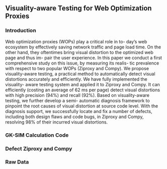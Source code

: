 ## Visuality-aware Testing for Web Optimization Proxies

### Introduction

Web optimization proxies (WOPs) play a critical role in to- day’s web ecosystem by effectively saving network traffic and page load time. On the other hand, they oftentimes bring visual distortion to the optimized web page and thus im- pair the user experience. In this paper we conduct a first comprehensive study on this issue, by measuring its realis- tic prevalence with respect to two popular WOPs (Ziproxy and Compy). We propose visuality-aware testing, a practical method to automatically detect visual distortions accurately and efficiently. We have fully implemented the visuality- aware testing system and applied it to Ziproxy and Compy. It can efficiently (costing an average of 62 ms per page) detect visual distortions with high precision (94%) and recall (92%). Based on visuality-aware testing, we further develop a semi- automatic diagnosis framework to pinpoint the root causes of visual distortion at source code level. With the diagnosis support, we successfully locate and fix a number of defects, including both design flaws and code bugs, in Ziproxy and Compy, resolving 98% of their incurred visual distortions.

### GK-SIM Calculation Code

### Defect Ziproxy and Compy

### Raw Data
